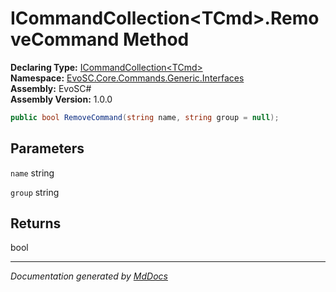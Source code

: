 ﻿<!--  
  <auto-generated>   
    The contents of this file were generated by a tool.  
    Changes to this file may be list if the file is regenerated  
  </auto-generated>   
-->

# ICommandCollection\<TCmd\>.RemoveCommand Method

**Declaring Type:** [ICommandCollection\<TCmd\>](../index.md)  
**Namespace:** [EvoSC.Core.Commands.Generic.Interfaces](../../index.md)  
**Assembly:** EvoSC\#  
**Assembly Version:** 1.0.0

```csharp
public bool RemoveCommand(string name, string group = null);
```

## Parameters

`name`  string

`group`  string

## Returns

bool

___

*Documentation generated by [MdDocs](https://github.com/ap0llo/mddocs)*
